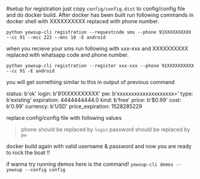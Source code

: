 #setup
for registration just copy `config/config.dist` to config/config file and do docker build.
After docker has been built run following commands in docker shell with XXXXXXXXXX replaced with phone number.
```
python yowsup-cli registration --requestcode sms --phone 91XXXXXXXXXX --cc 91 --mcc 222 --mnc 10 -E android
```

when you recieve your sms run following with xxx-xxx and XXXXXXXXXX replaced with whatsapp code and phone number.
```
python yowsup-cli registration --register xxx-xxx --phone 91XXXXXXXXXX --cc 91 -E android
```

you will get something similar to this in output of previous command

status: b'ok'
login: b'91XXXXXXXXXX'
pw: b'xxxxxxxxxxxxxxxxxxxx='
type: b'existing'
expiration: 4444444444.0
kind: b'free'
price: b'$0.99'
cost: b'0.99'
currency: b'USD'
price_expiration: 1528285229

replace config/config file with following values 
> phone should be replaced by `login` 
> password should be replaced by `pw` 

docker build again with valid username & password and now you are ready to rock the boat !!

if wanna try running demos here is the command!
```yowsup-cli demos --yowsup --config config```